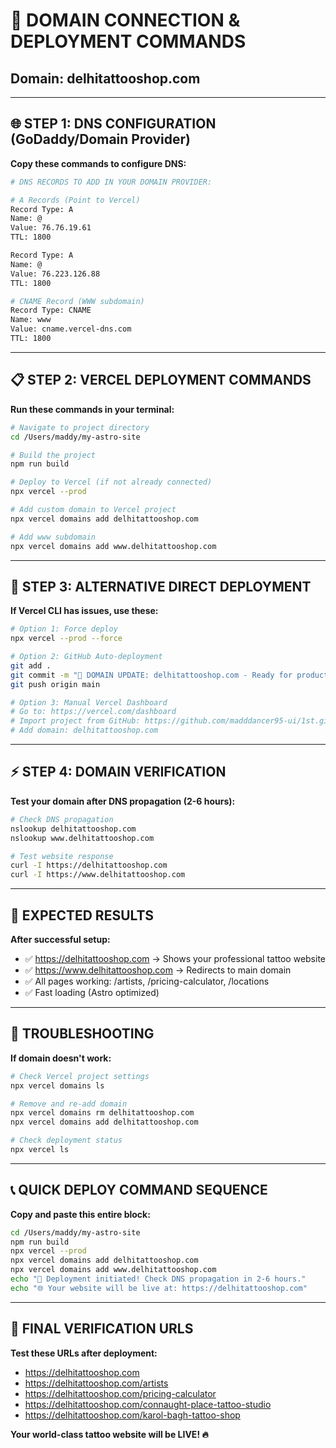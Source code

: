# 🚀 DOMAIN CONNECTION & DEPLOYMENT COMMANDS

## **Domain: delhitattooshop.com**

---

## 🌐 **STEP 1: DNS CONFIGURATION (GoDaddy/Domain Provider)**

**Copy these commands to configure DNS:**

```bash
# DNS RECORDS TO ADD IN YOUR DOMAIN PROVIDER:

# A Records (Point to Vercel)
Record Type: A
Name: @
Value: 76.76.19.61
TTL: 1800

Record Type: A  
Name: @
Value: 76.223.126.88
TTL: 1800

# CNAME Record (WWW subdomain)
Record Type: CNAME
Name: www
Value: cname.vercel-dns.com
TTL: 1800
```

---

## 📋 **STEP 2: VERCEL DEPLOYMENT COMMANDS**

**Run these commands in your terminal:**

```bash
# Navigate to project directory
cd /Users/maddy/my-astro-site

# Build the project
npm run build

# Deploy to Vercel (if not already connected)
npx vercel --prod

# Add custom domain to Vercel project
npx vercel domains add delhitattooshop.com

# Add www subdomain
npx vercel domains add www.delhitattooshop.com
```

---

## 🔧 **STEP 3: ALTERNATIVE DIRECT DEPLOYMENT**

**If Vercel CLI has issues, use these:**

```bash
# Option 1: Force deploy
npx vercel --prod --force

# Option 2: GitHub Auto-deployment
git add .
git commit -m "🚀 DOMAIN UPDATE: delhitattooshop.com - Ready for production deployment"
git push origin main

# Option 3: Manual Vercel Dashboard
# Go to: https://vercel.com/dashboard
# Import project from GitHub: https://github.com/madddancer95-ui/1st.git
# Add domain: delhitattooshop.com
```

---

## ⚡ **STEP 4: DOMAIN VERIFICATION**

**Test your domain after DNS propagation (2-6 hours):**

```bash
# Check DNS propagation
nslookup delhitattooshop.com
nslookup www.delhitattooshop.com

# Test website response
curl -I https://delhitattooshop.com
curl -I https://www.delhitattooshop.com
```

---

## 🎯 **EXPECTED RESULTS**

**After successful setup:**
- ✅ https://delhitattooshop.com → Shows your professional tattoo website
- ✅ https://www.delhitattooshop.com → Redirects to main domain
- ✅ All pages working: /artists, /pricing-calculator, /locations
- ✅ Fast loading (Astro optimized)

---

## 🚨 **TROUBLESHOOTING**

**If domain doesn't work:**

```bash
# Check Vercel project settings
npx vercel domains ls

# Remove and re-add domain
npx vercel domains rm delhitattooshop.com
npx vercel domains add delhitattooshop.com

# Check deployment status
npx vercel ls
```

---

## 📞 **QUICK DEPLOY COMMAND SEQUENCE**

**Copy and paste this entire block:**

```bash
cd /Users/maddy/my-astro-site
npm run build
npx vercel --prod
npx vercel domains add delhitattooshop.com
npx vercel domains add www.delhitattooshop.com
echo "🚀 Deployment initiated! Check DNS propagation in 2-6 hours."
echo "🌐 Your website will be live at: https://delhitattooshop.com"
```

---

## 🎯 **FINAL VERIFICATION URLS**

**Test these URLs after deployment:**
- https://delhitattooshop.com
- https://delhitattooshop.com/artists  
- https://delhitattooshop.com/pricing-calculator
- https://delhitattooshop.com/connaught-place-tattoo-studio
- https://delhitattooshop.com/karol-bagh-tattoo-shop

**Your world-class tattoo website will be LIVE! 🔥**